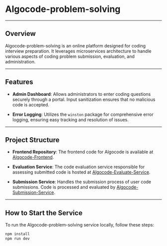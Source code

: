 # Algocode-problem-solving

---

## Overview

Algocode-problem-solving is an online platform designed for coding interview preparation. It leverages microservices architecture to handle various aspects of coding problem submission, evaluation, and administration.

---

## Features

- **Admin Dashboard**: Allows administrators to enter coding questions securely through a portal. Input sanitization ensures that no malicious code is accepted.

- **Error Logging**: Utilizes the `winston` package for comprehensive error logging, ensuring easy tracking and resolution of issues.

---

## Project Structure

- **Frontend Repository**: The frontend code for Algocode is available at [Algocode-Frontend](https://github.com/AngelinSneha/AlgoCode-Frontend).

- **Evaluation Service**: The code evaluation service responsible for assessing submitted code is hosted at [Algocode-Evaluate-Service](https://github.com/AngelinSneha/Algocode-Evaluate-Service).

- **Submission Service**: Handles the submission process of user code submissions. Code is processed and evaluated by [Algocode-Submission-Service](https://github.com/AngelinSneha/Algocode-Submission-Service).

---

## How to Start the Service

To run the Algocode-problem-solving service locally, follow these steps:

   ```bash
   npm install
   npm run dev
